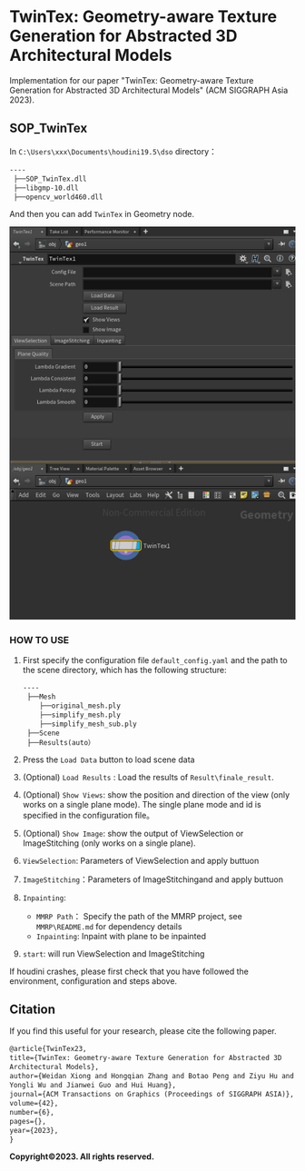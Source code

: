 # TwinTex: Geometry-aware Texture Generation for Abstracted 3D Architectural Models

Implementation for our paper "TwinTex: Geometry-aware Texture Generation for Abstracted 3D Architectural Models" (ACM SIGGRAPH Asia 2023).

## SOP_TwinTex 

In `C:\Users\xxx\Documents\houdini19.5\dso` directory：

```
----
 ├──SOP_TwinTex.dll
 ├──libgmp-10.dll
 ├──opencv_world460.dll
```

And then you can add `TwinTex` in Geometry node.

![image-20230906162939471](.\assets\image-20230906162939471.png)

### HOW  TO USE

1. First specify the configuration file `default_config.yaml` and the path to the scene directory, which has the following structure:

   ```
   ----
    ├──Mesh
       ├──original_mesh.ply
       ├──simplify_mesh.ply
       ├──simplify_mesh_sub.ply
    ├──Scene
    ├──Results(auto）
   ```

2. Press the `Load Data` button to load scene data

3. (Optional) `Load Results` : Load the results of `Result\finale_result`.

4. (Optional) `Show Views`: show the position and direction of the view (only works on a single plane mode). The single plane  mode and id is specified in the configuration file。

5. (Optional) `Show Image`: show the output of ViewSelection or ImageStitching (only works on a single plane).

6. `ViewSelection`: Parameters of ViewSelection and apply buttuon

7. `ImageStitching`：Parameters of ImageStitchingand and apply buttuon

8. `Inpainting`:

   - `MMRP Path`： Specify the path of the MMRP project, see `MMRP\README.md` for dependency details
   - `Inpainting`:   Inpaint with plane to be inpainted

9. `start`: will run ViewSelection and ImageStitching

If houdini crashes, please first check that you have followed the environment, configuration and steps above.

## Citation

If you find this useful for your research, please cite the following paper.

```
@article{TwinTex23,
title={TwinTex: Geometry-aware Texture Generation for Abstracted 3D Architectural Models},
author={Weidan Xiong and Hongqian Zhang and Botao Peng and Ziyu Hu and Yongli Wu and Jianwei Guo and Hui Huang},
journal={ACM Transactions on Graphics (Proceedings of SIGGRAPH ASIA)},
volume={42},
number={6},
pages={},
year={2023},
}
```

**Copyright©2023. All rights reserved.**